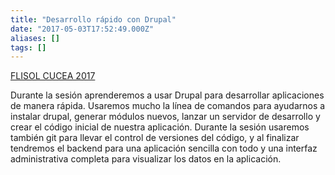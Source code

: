 ```yaml
---
title: "Desarrollo rápido con Drupal"
date: "2017-05-03T17:52:49.000Z"
aliases: []
tags: []
---
```


<p><a href="http://flisol.cucea.udg.mx/">FLISOL CUCEA 2017</a></p>

<p>Durante la sesión aprenderemos a usar Drupal para desarrollar aplicaciones de manera rápida. Usaremos mucho la línea de comandos para ayudarnos a instalar drupal, generar módulos nuevos, lanzar un servidor de desarrollo y crear el código inicial de nuestra aplicación. Durante la sesión usaremos también git para llevar el control de versiones del código, y al finalizar tendremos el backend para una aplicación sencilla con todo y una interfaz administrativa completa para visualizar los datos en la aplicación.</p>

